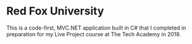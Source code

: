 # Red Fox University

This is a code-first, MVC.NET application built in C# that I completed in preparation for my Live Project course at The Tech Academy in 2018.